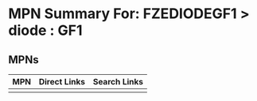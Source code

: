 



# MPN Summary For: FZEDIODEGF1 > diode : GF1

## MPNs
  

|MPN|Direct Links|Search Links|
| :--- | :--- | :--- |
||||
